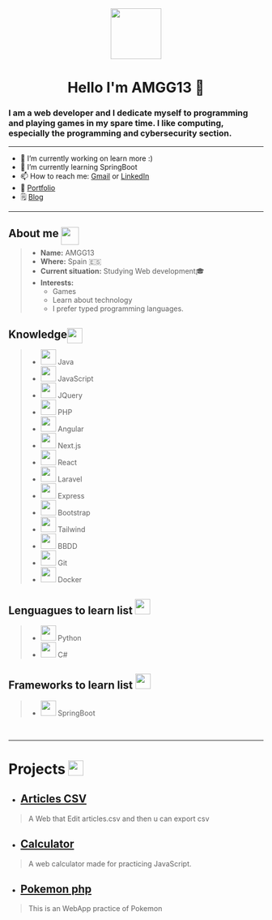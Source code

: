 <div id="presentation" align="center">
    <img src="https://img.icons8.com/color/2x/programming.png" width="100">
    <h1>Hello I'm AMGG13 👋</h1>
    <h3 align="left"> I am a <strong>web developer</strong> and I dedicate myself to <strong>programming and playing games</strong> in my spare time. I like computing, especially the <strong>programming and cybersecurity</strong> section.
    </h3>
</div>
<hr>

- 🔭 I’m currently working on learn more :)
- 🌱 I’m currently learning SpringBoot
- 📫 How to reach me: [Gmail](mailto:alvinmillergarciagarcia@gmail.com) or [LinkedIn](https://www.linkedin.com/in/alvin-garcia-garcia-31947a1b6/)
- 💼 [Portfolio](https://portfolio-amgg13.vercel.app/)
- 🗒️ [Blog](https://devlog-amgg.vercel.app/)

    

___

## About me <img src="https://img.icons8.com/color/512/gender-neutral-user.png" width="35" style="position: absolute; margin-left: 5px;">
>* **Name:** AMGG13
>* **Where:** Spain 🇪🇸
>* **Current situation:** Studying Web development🎓
>* **Interests:**
>   * Games
>   * Learn about technology
>   * I prefer typed programming languages.
## Knowledge <img src="https://img.icons8.com/external-rabit-jes-outline-color-rabit-jes/2x/external-knowledge-education-rabit-jes-outline-color-rabit-jes.png" width="30" style="position: absolute;">
> * <img src="https://img.icons8.com/fluency/512/java-coffee-cup-logo.png" width="30"> Java
>* <img src="https://img.icons8.com/color/512/javascript.png"  width="30"> JavaScript
>* <img src="https://img.icons8.com/external-tal-revivo-color-tal-revivo/512/external-jquery-is-a-javascript-library-designed-to-simplify-html-logo-color-tal-revivo.png"  width="30"> JQuery
>* <img src="https://img.icons8.com/officel/512/php-logo.png" width="30"> PHP
>* <img src="https://img.icons8.com/fluency/512/angularjs.png" width="30"> Angular
>* <img src="https://www.drupal.org/files/project-images/nextjs-icon-dark-background.png" width="30"> Next.js
>* <img src="https://banner2.cleanpng.com/20180410/dbq/kisspng-react-javascript-responsive-web-design-github-angu-github-5accac24ced243.4761515415233628528472.jpg" width="30"> React
>* <img src="https://img.icons8.com/fluency/512/laravel.png" width="30"> Laravel
>* <img src="https://img.icons8.com/fluency/512/node-js.png" width="30"> Express
>* <img src="https://img.icons8.com/color/512/bootstrap.png" width="30"> Bootstrap
>* <img src="https://w7.pngwing.com/pngs/293/485/png-transparent-tailwind-css-hd-logo.png" width="30"> Tailwind
>* <img src="https://img.icons8.com/dusk/512/database-restore.png" width="30"> BBDD
>* <img src="https://img.icons8.com/color/2x/git.png" width="30"> Git
>* <img src="https://img.icons8.com/fluency/512/docker.png" width="30"> Docker

## Lenguagues to learn list <img src ="https://img.icons8.com/color/2x/google-code.png" width="30">
>* <img src="https://img.icons8.com/color/512/python.png" width="30"> Python
>* <img src="https://img.icons8.com/fluency/512/c-sharp-logo.png" width="30"> C#

## Frameworks to learn list <img src ="https://img.icons8.com/officel/512/learning.png" width="30">
>* <img src="https://blog.chuidiang.org/wp-content/uploads/spring-boot.png" width="30"> SpringBoot

<br>
<hr>

# Projects <img src= "https://media3.giphy.com/media/Vu0PkdzYs33ugVj915/200w.webp?cid=ecf05e47tkaev8peuh0nw0huyc4hjyut2p6ftwgde00xnsnk&rid=200w.webp&ct=s"  width="30" style="position: absolute; margin-left: 5px;">

* ## [Articles CSV](https://articles-challenge.vercel.app/)
>  A Web that Edit articles.csv and then u can export csv

* ## [Calculator](https://amgg13.github.io/Calculator/)
>  A web calculator made for practicing JavaScript.

* ## [Pokemon php](https://github.com/AMGG13/pokemon_php)
> This is an WebApp practice of Pokemon
